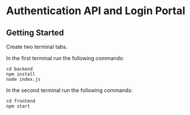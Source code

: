 # Authentication API and Login Portal

## Getting Started
Create two terminal tabs. 

In the first terminal run the following commands:

```
cd backend
npm install
node index.js
```

In the second terminal run the following commands:

```
cd frontend
npm start
```